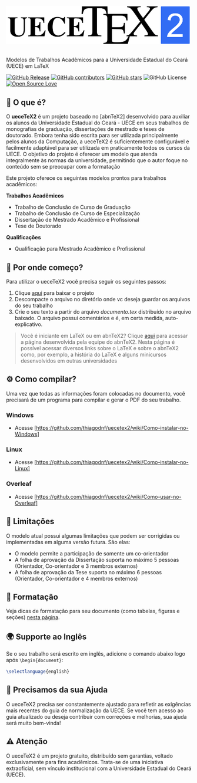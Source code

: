 <picture >
	<source srcset="figuras/uecetex2-logo-dark-mode.png" media="(prefers-color-scheme: dark)">
	<img src="figuras/uecetex2-logo-light-mode.png" width="500px">
</picture>
<br/><br/>

Modelos de Trabalhos Acadêmicos para a Universidade Estadual do Ceará (UECE) em LaTeX

[![GitHub Release](https://img.shields.io/github/release/thiagodnf/uecetex2.svg)](https://github.com/thiagodnf/uecetex2/releases/latest)
[![GitHub contributors](https://img.shields.io/github/contributors/thiagodnf/uecetex2.svg)](https://github.com/thiagodnf/uecetex2/graphs/contributors)
[![GitHub stars](https://img.shields.io/github/stars/thiagodnf/uecetex2.svg)](https://github.com/thiagodnf/uecetex2)
![GitHub License](https://img.shields.io/github/license/thiagodnf/uecetex2)
[![Open Source Love](https://badges.frapsoft.com/os/v1/open-source.svg?v=103)](https://github.com/ellerbrock/open-source-badges/)


## 📘 O que é?

O **ueceTeX2** é um projeto baseado no [abnTeX2] desenvolvido para auxiliar os alunos da Universidade Estadual do Ceará - UECE em seus trabalhos de monografias de graduação, dissertações de mestrado e teses de doutorado. Embora tenha sido escrita para ser utilizada principalmente pelos alunos da Computação, a ueceTeX2 é suficientemente configurável e facilmente adaptável para ser utilizada em praticamente todos os cursos da UECE. O objetivo do projeto é oferecer um modelo que atenda integralmente às normas da universidade, permitindo que o autor foque no conteúdo sem se preocupar com a formatação

Este projeto oferece os seguintes modelos prontos para trabalhos acadêmicos:

**Trabalhos Acadêmicos**

 - Trabalho de Conclusão de Curso de Graduação
 - Trabalho de Conclusão de Curso de Especialização
 - Dissertação de Mestrado Acadêmico e Profissional
 - Tese de Doutorado
 
**Qualificações**

 - Qualificação para Mestrado Acadêmico e Profissional

## 🚀 Por onde começo?

Para utilizar o ueceTeX2 você precisa seguir os seguintes passos:

1. Clique [aqui](https://github.com/thiagodnf/uecetex2/archive/master.zip) para baixar o projeto
2. Descompacte o arquivo no diretório onde vc deseja guardar os arquivos do seu trabalho
3. Crie o seu texto a partir do arquivo *documento.tex* distribuído no arquivo baixado. O arquivo possui comentários e é, em certa medida, auto-explicativo.

> Você é iniciante em LaTeX ou em abnTeX2? Clique [aqui](https://code.google.com/p/abntex2/wiki/PorOndeComecar) para acessar a página desenvolvida pela equipe do abnTeX2. Nesta página é possível acessar diversos links sobre o LaTeX e sobre o abnTeX2 como, por exemplo, a história do LaTeX e alguns minicursos desenvolvidos em outras universidades

## ⚙️ Como compilar?

Uma vez que todas as informações foram colocadas no documento, você precisará de um programa para compilar e gerar o PDF do seu trabalho.

### Windows
 - Acesse [https://github.com/thiagodnf/uecetex2/wiki/Como-instalar-no-Windows] 
 
### Linux
 - Acesse [https://github.com/thiagodnf/uecetex2/wiki/Como-instalar-no-Linux]

### Overleaf
 - Acesse [https://github.com/thiagodnf/uecetex2/wiki/Como-usar-no-Overleaf] 
 
## 🧩 Limitações
 
 O modelo atual possui algumas limitações que podem ser corrigidas ou implementadas em alguma versão futura. São elas:
 
  - O modelo permite a participação de somente um co-orientador
  - A folha de aprovação da Dissertação suporta no máximo 5 pessoas (Orientador, Co-orientador e 3 membros externos)
  - A folha de aprovação da Tese suporta no máximo 6 pessoas (Orientador, Co-orientador e 4 membros externos)
  
## 🎨 Formatação

Veja dicas de formatação para seu documento (como tabelas, figuras e seções) [nesta página](https://github.com/thiagodnf/uecetex2/wiki/Formatação).

## 🌍 Supporte ao Inglês

Se o seu trabalho será escrito em inglês, adicione o comando abaixo logo após `\begin{document}`:

```tex
\selectlanguage{english}
```

## 🙌 Precisamos da sua Ajuda

O ueceTeX2 precisa ser constantemente ajustado para refletir as exigências mais recentes do guia de normalização da UECE. Se você tem acesso ao guia atualizado ou deseja contribuir com correções e melhorias, sua ajuda será muito bem-vinda!

## ⚠️ Atenção

O ueceTeX2 é um projeto gratuito, distribuído sem garantias, voltado exclusivamente para fins acadêmicos. Trata-se de uma iniciativa extraoficial, sem vínculo institucional com a Universidade Estadual do Ceará (UECE).
